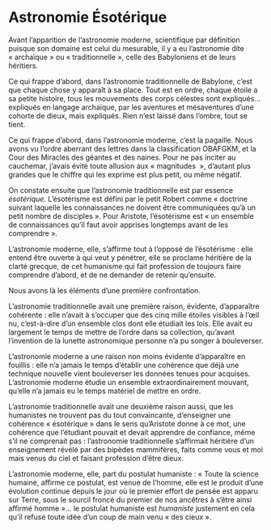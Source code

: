 # Astronomie Ésotérique

Avant l’apparition de l’astronomie moderne, scientifique par définition puisque son domaine est celui du mesurable, il y a eu l’astronomie dite « archaïque » ou « traditionnelle », celle des Babyloniens et de leurs héritiers.

Ce qui frappe d’abord, dans l’astronomie traditionnelle de Babylone, c’est que chaque chose y apparaît à sa place. Tout est en ordre, chaque étoile a sa petite histoire, tous les mouvements des corps célestes sont expliqués... expliqués en langage archaïque, par les aventures et mésaventures d’une cohorte de dieux, mais expliqués. Rien n’est laissé dans l’ombre, tout se tient.

Ce qui frappe d’abord, dans l’astronomie moderne, c’est la pagaille. Nous avons vu l’ordre aberrant des lettres dans la classification OBAFGKM, et la Cour des Miracles des géantes et des naines. Pour ne pas inciter au cauchemar, j’avais évité toute allusion aux « magnitudes <span id="e9782221228517_c05-st1.xhtml#page-82"></span> », d’autant plus grandes que le chiffre qui les exprime est plus petit, ou même négatif.

On constate ensuite que l’astronomie traditionnelle est par essence *ésotérique.* L’ésotérisme est défini par le petit Robert comme « doctrine suivant laquelle les connaissances ne doivent être communiquées qu’à un petit nombre de disciples ». Pour Aristote, l’ésotérisme est « un ensemble de connaissances qu’il faut avoir apprises longtemps avant de les comprendre ».

L’astronomie moderne, elle, s’affirme tout à l’opposé de l’ésotérisme : elle entend être ouverte à qui veut y pénétrer, elle se proclame héritière de la clarté grecque, de cet humanisme qui fait profession de toujours faire comprendre d’abord, et de ne demander de retenir qu’ensuite.

Nous avons là les éléments d’une première confrontation.

L’astronomie traditionnelle avait une première raison, évidente, d’apparaître cohérente : elle n’avait à s’occuper que des cinq mille étoiles visibles à l’œil nu, c’est-à-dire d’un ensemble clos dont elle étudiait les lois. Elle avait eu largement le temps de mettre de l’ordre dans sa collection, qu’avant l’invention de la lunette astronomique personne n’a pu songer à bouleverser.

L’astronomie moderne a une raison non moins évidente d’apparaître en fouillis : elle n’a jamais le temps d’établir une cohérence que déjà une technique nouvelle vient bouleverser les données tenues pour acquises. L’astronomie moderne étudie un ensemble extraordinairement mouvant, qu’elle n’a jamais eu le temps matériel de mettre en ordre.

L’astronomie traditionnelle avait une deuxième raison aussi, que les humanistes ne trouvent pas du tout convaincante, d’enseigner une cohérence « ésotérique » dans le sens qu’Aristote donne à ce mot, une cohérence que l’étudiant pouvait et devait apprendre de confiance, même s’il ne comprenait pas : l’astronomie traditionnelle <span id="e9782221228517_c05-st1.xhtml#page-83"></span>s’affirmait héritière d’un enseignement révélé par des bipèdes mammifères, faits comme vous et moi mais venus du ciel et faisant profession d’être dieux.

L’astronomie moderne, elle, part du postulat humaniste : « Toute la science humaine, affirme ce postulat, est venue de l’homme, elle est le produit d’une évolution continue depuis le jour où le premier effort de pensée est apparu sur Terre, sous le sourcil froncé du premier de nos ancêtres à s’être ainsi affirmé homme »... le postulat humaniste est *humaniste* justement en cela qu’il refuse toute idée d’un coup de main venu « des cieux ».

<span id="e9782221228517_c05-st1.xhtml#title28"></span>
